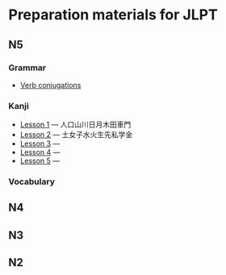 # Preparation materials for JLPT

## N5

### Grammar
 * [Verb conjugations](N5/grammar/conjugations.md)

### Kanji
 * [Lesson 1](N5/kanji/lesson1.md) — 人口山川日月木田車門
 * [Lesson 2](N5/kanji/lesson2.md) — 土女子水火生先私学金
 * [Lesson 3](N5/kanji/lesson3.md) — 
 * [Lesson 4](N5/kanji/lesson4.md) — 
 * [Lesson 5](N5/kanji/lesson5.md) — 

### Vocabulary


## N4

## N3

## N2
